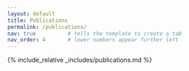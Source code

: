 ```yaml
---
layout: default
title: Publications
permalink: /publications/
nav: true          # tells the template to create a tab
nav_order: 4       # lower numbers appear further left
---
```


{% include_relative _includes/publications.md %}
